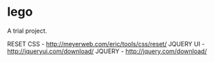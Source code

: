 # lego
A trial project.

RESET CSS - http://meyerweb.com/eric/tools/css/reset/
JQUERY UI - http://jqueryui.com/download/ 
JQUERY - http://jquery.com/download/ 
